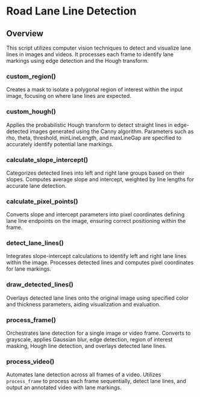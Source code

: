 # Road Lane Line Detection

## Overview

This script utilizes computer vision techniques to detect and visualize lane lines in images and videos. It processes each frame to identify lane markings using edge detection and the Hough transform.

### custom_region()
Creates a mask to isolate a polygonal region of interest within the input image, focusing on where lane lines are expected.

### custom_hough()
Applies the probabilistic Hough transform to detect straight lines in edge-detected images generated using the Canny algorithm. Parameters such as rho, theta, threshold, minLineLength, and maxLineGap are specified to accurately identify potential lane markings.

### calculate_slope_intercept()
Categorizes detected lines into left and right lane groups based on their slopes. Computes average slope and intercept, weighted by line lengths for accurate lane detection.

### calculate_pixel_points()
Converts slope and intercept parameters into pixel coordinates defining lane line endpoints on the image, ensuring correct positioning within the frame.

### detect_lane_lines()
Integrates slope-intercept calculations to identify left and right lane lines within the image. Processes detected lines and computes pixel coordinates for lane markings.

### draw_detected_lines()
Overlays detected lane lines onto the original image using specified color and thickness parameters, aiding visualization and evaluation.

### process_frame()
Orchestrates lane detection for a single image or video frame. Converts to grayscale, applies Gaussian blur, edge detection, region of interest masking, Hough line detection, and overlays detected lane lines.

### process_video()
Automates lane detection across all frames of a video. Utilizes `process_frame` to process each frame sequentially, detect lane lines, and output an annotated video with lane markings.
